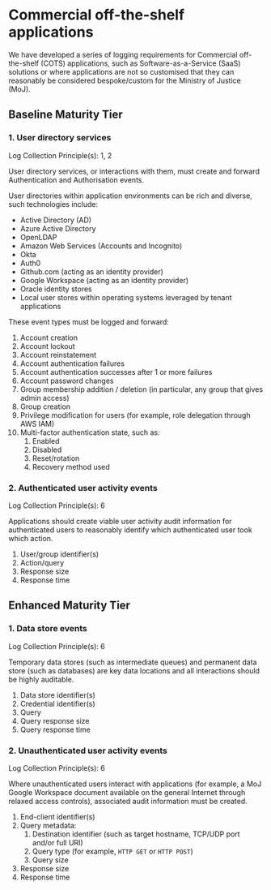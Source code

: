 # Commercial off-the-shelf applications

We have developed a series of logging requirements for Commercial off-the-shelf \(COTS\) applications, such as Software-as-a-Service \(SaaS\) solutions or where applications are not so customised that they can reasonably be considered bespoke/custom for the Ministry of Justice \(MoJ\).

## Baseline Maturity Tier

### 1. User directory services

Log Collection Principle\(s\): 1, 2

User directory services, or interactions with them, must create and forward Authentication and Authorisation events.

User directories within application environments can be rich and diverse, such technologies include:

-   Active Directory \(AD\)
-   Azure Active Directory
-   OpenLDAP
-   Amazon Web Services \(Accounts and Incognito\)
-   Okta
-   Auth0
-   Github.com \(acting as an identity provider\)
-   Google Workspace \(acting as an identity provider\)
-   Oracle identity stores
-   Local user stores within operating systems leveraged by tenant applications

These event types must be logged and forward:

1.  Account creation
2.  Account lockout
3.  Account reinstatement
4.  Account authentication failures
5.  Account authentication successes after 1 or more failures
6.  Account password changes
7.  Group membership addition / deletion \(in particular, any group that gives admin access\)
8.  Group creation
9.  Privilege modification for users \(for example, role delegation through AWS IAM\)
10. Multi-factor authentication state, such as:
    1.  Enabled
    2.  Disabled
    3.  Reset/rotation
    4.  Recovery method used

### 2. Authenticated user activity events

Log Collection Principle\(s\): 6

Applications should create viable user activity audit information for authenticated users to reasonably identify which authenticated user took which action.

1.  User/group identifier\(s\)
2.  Action/query
3.  Response size
4.  Response time

## Enhanced Maturity Tier

### 1. Data store events

Log Collection Principle\(s\): 6

Temporary data stores \(such as intermediate queues\) and permanent data store \(such as databases\) are key data locations and all interactions should be highly auditable.

1.  Data store identifier\(s\)
2.  Credential identifier\(s\)
3.  Query
4.  Query response size
5.  Query response time

### 2. Unauthenticated user activity events

Log Collection Principle\(s\): 6

Where unauthenticated users interact with applications \(for example, a MoJ Google Workspace document available on the general Internet through relaxed access controls\), associated audit information must be created.

1.  End-client identifier\(s\)
2.  Query metadata:
    1.  Destination identifier \(such as target hostname, TCP/UDP port and/or full URI\)
    2.  Query type \(for example, `HTTP GET` or `HTTP POST`\)
    3.  Query size
3.  Response size
4.  Response time

